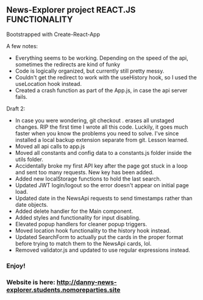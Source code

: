 ## News-Explorer project REACT.JS FUNCTIONALITY

Bootstrapped with Create-React-App

A few notes:

* Everything seems to be working. Depending on the speed of the api, sometimes the redirects are kind of funky
* Code is logically organized, but currently still pretty messy.
* Couldn't get the redirect to work with the useHistory hook, so I used the useLocation hook instead.
* Created a crash function as part of the App.js, in case the api server fails.

Draft 2:

* In case you were wondering, git checkout . erases all unstaged changes. RIP the first time I wrote all this code. Luckily, it goes much faster when you know the problems you need to solve. I've since installed a local backup extension separate from git. Lesson learned.
* Moved all api calls to app.js
* Moved all constants and config data to a constants.js folder inside the utils folder.
* Accidentally broke my first API key after the page got stuck in a loop and sent too many requests. New key has been added.
* Added new localStorage functions to hold the last search.
* Updated JWT login/logout so the error doesn't appear on initial page load.
* Updated date in the NewsApi requests to send timestamps rather than date objects.
* Added delete handler for the Main component.
* Added styles and functionality for input disabling.
* Elevated popup handlers for cleaner popup triggers.
* Moved location hook functionality to the history hook instead.
* Updated SearchForm to actually put the cards in the proper format before trying to match them to the NewsApi cards, lol.
* Removed validator.js and updated to use regular expressions instead.

### Enjoy!

### Website is here: http://danny-news-explorer.students.nomoreparties.site
